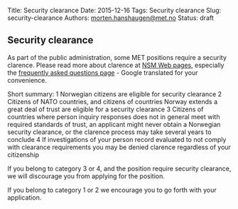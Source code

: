 Title: Security clearance
Date: 2015-12-16
Tags: Security clearance
Slug: security-clearance
Authors: morten.hanshaugen@met.no
Status: draft

## Security clearance

As part of the public administration, some MET positions require a security clarence. Please read more about clarence at [NSM Web pages](https://www.nsm.stat.no), especially the [frequently asked questions page](http://goo.gl/0QCFBH) - Google translated for your convenience.

Short summary:
1 Norwegian citizens are eligible for security clearance
2 Citizens of NATO countries, and citizens of countries Norway extends a great deal of trust are eligible for a security clearance
3 Citizens of countries where person inquiry responses does not in general meet with required standards of trust, an applicant might never obtain a Norwegian security clearance, or the clarence process may take several years to conclude
4 If investigations of your person record evaluated to not comply with clearance requirements you may be denied clarence regardless of your citizenship

If you belong to category 3 or 4, and the position require security clearance, we will discourage you from applying for the position.

If you belong to category 1 or 2 we encourage you to go forth with your application.


